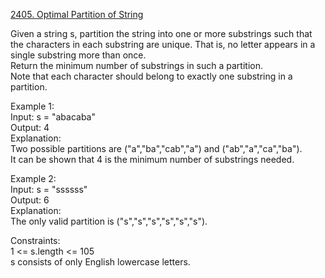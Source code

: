 [2405. Optimal Partition of String](https://leetcode.com/problems/optimal-partition-of-string/)



Given a string s, partition the string into one or more substrings such that the characters in each substring are unique. That is, no letter appears in a single substring more than once.          
Return the minimum number of substrings in such a partition.            
Note that each character should belong to exactly one substring in a partition.       

Example 1:       
Input: s = "abacaba"        
Output: 4          
Explanation:        
Two possible partitions are ("a","ba","cab","a") and ("ab","a","ca","ba").      
It can be shown that 4 is the minimum number of substrings needed.       

Example 2:          
Input: s = "ssssss"         
Output: 6           
Explanation:         
The only valid partition is ("s","s","s","s","s","s").          

Constraints:           
1 <= s.length <= 105         
s consists of only English lowercase letters.         
